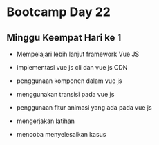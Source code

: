 # Bootcamp Day 22

## Minggu Keempat Hari ke 1

* Mempelajari lebih lanjut framework Vue JS 

* implementasi vue js cli dan vue js CDN

* penggunaan komponen dalam vue js

* menggunakan transisi pada vue js

* penggunaan fitur animasi yang ada pada vue js

* mengerjakan latihan

* mencoba menyelesaikan kasus